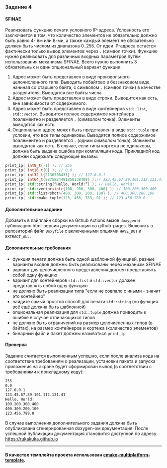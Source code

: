 ### Задание 4
#### SFINAE
Реализовать функцию печати условного IP-адреса.
Условность его заключается в том, что количество элементов не обязательно должно быть равно 4-
ём или 8-ми, а также каждый элемент не обязательно должен быть числом из диапазона 0..255. От
идеи IP-адреса остаётся фактически только вывод элементов через `.` (символ точки).
Функцию нужно реализовать для различных входных параметров путём использования механизма
SFINAE. Всего нужно выполнить 3 обязательных и один опциональный вариант функции.
1. Адрес может быть представлен в виде произвольного целочисленного типа. Выводить
побайтово в беззнаковом виде, начиная со старшего байта, с символом `.` (символ точки)
в качестве разделителя. Выводятся все байты числа.
2. Адрес может быть представлен в виде строки. Выводится как есть, вне зависимости от
содержимого.
3. Адрес может быть представлен в виде контейнеров `std::list`, `std::vector`.
Выводится полное содержимое контейнера поэлементно и разделяется `.` (символом
точка). Элементы выводятся как есть.
4. Опционально адрес может быть представлен в виде `std::tuple` при условии, что все
типы одинаковы. Выводится полное содержимое поэлементно и разделяется `.` (одним
символом точка). Элементы выводятся как есть. В случае, если типы кортежа не одинаковы,
должна быть выдана ошибка при компиляции кода.
Прикладной код должен содержать следующие вызовы:
```C++
print_ip( int8_t{-1} ); // 255
print_ip( int16_t{0} ); // 0.0
print_ip( int32_t{2130706433} ); // 127.0.0.1
print_ip( int64_t{8875824491850138409} );// 123.45.67.89.101.112.131.41
print_ip( std::string{“Hello, World!”} ); // Hello, World!
print_ip( std::vector<int>{100, 200, 300, 400} ); // 100.200.300.400
print_ip( std::list<shot>{400, 300, 200, 100} ); // 400.300.200.100
print_ip( std::make_tuple(123, 456, 789, 0) ); // 123.456.789.0
```

#### Дополнительное задание
Добавить в пайплайн сборки на Github Actions вызов `doxygen` и публикацию html-версии
документации на github-pages. Включить в репозиторий файл `Doxyfile` с включенными опциями `HAVE_DOT` и `EXTRACT_ALL`.

#### Дополнительные требования
- функция печати должна быть одной шаблонной функцией, разные варианты входов
должны быть реализованы через механизм SFINAE
- вариант для целочисленного представления должен представлять собой одну функцию
- вариант для контейнеров `std::list` и `std::vector` должен представлять собой одну функцию
- не должно быть реализации типа "если не совпало с иными - значит это контейнер"
- найдите самый простой способ для печати `std::string` (но функция всё ещё должна быть
шаблонной)
- опциональная реализация для `std::tuple` должна приводить к ошибке в случае
отличающихся типов
- не должно быть ограничений на размер целочисленных типов (в байтах), на размер
контейнеров и кортежа (количество элементов)
- бинарный файл и пакет должны называться `print_ip`

#### Проверка
Задание считается выполненным успешно, если после анализа кода на соответствие требованиям
о реализации, установки пакета и запуска приложения на экране будет сформирован вывод (в
соответствии с требованиями к прикладному коду):
```bash
255
0.0
127.0.0.1
123.45.67.89.101.112.131.41
Hello, World!
100.200.300.400
400.300.200.100
123.456.789.0
```
В случае выполнения дополнительного задания должна быть опубликована сгенерированная
doxygen-ом документация. После успешной публикации документация становится доступной по
адресу:
https://rukakuka.github.io

---
#### В качестве темплейта проекта использован [cmake-multiplatform-template](https://github.com/CityAplons/cmake-multiplatform-template).